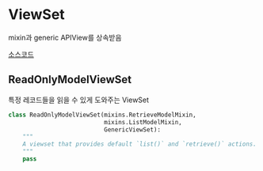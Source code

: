 # ViewSet

mixin과 generic APIView를 상속받음

[소스코드](https://github.com/encode/django-rest-framework/blob/master/rest_framework/viewsets.py)


## ReadOnlyModelViewSet 
특정 레코드들을 읽을 수 있게 도와주는 ViewSet

```python
class ReadOnlyModelViewSet(mixins.RetrieveModelMixin,
                           mixins.ListModelMixin,
                           GenericViewSet):
    """
    A viewset that provides default `list()` and `retrieve()` actions.
    """
    pass
```